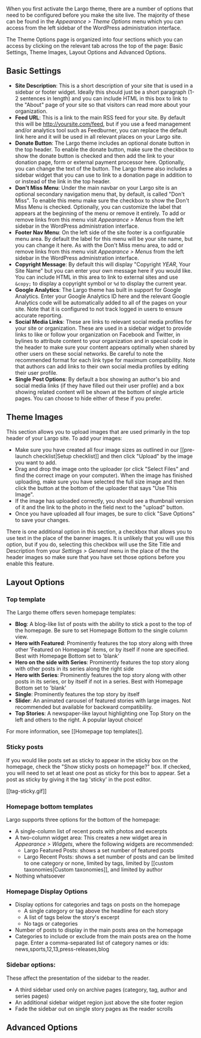 When you first activate the Largo theme, there are a number of options that need to be configured before you make the site live. The majority of these can be found in the *Appearance &gt; Theme Options* menu which you can access from the left sidebar of the WordPress administration interface.

The Theme Options page is organized into four sections which you can access by clicking on the relevant tab across the top of the page: Basic Settings, Theme Images, Layout Options and Advanced Options.

## Basic Settings

- **Site Description**: This is a short description of your site that is used in a sidebar or footer widget. Ideally this should just be a short paragraph (1-2 sentences in length) and you can include HTML in this box to link to the "About" page of your site so that visitors can read more about your organization.
- **Feed URL**: This is a link to the main RSS feed for your site. By default this will be http://yoursite.com/feed, but if you use a feed management and/or analytics tool such as Feedburner, you can replace the default link here and it will be used in all relevant places on your Largo site.
- **Donate Button**: The Largo theme includes an optional donate button in the top header. To enable the donate button, make sure the checkbox to show the donate button is checked and then add the link to your donation page, form or external payment processor here. Optionally, you can change the text of the button. The Largo theme also includes a sidebar widget that you can use to link to a donation page in addition to or instead of the link in the top header.
- **Don't Miss Menu**: Under the main navbar on your Largo site is an optional secondary navigation menu that, by default, is called "Don't Miss". To enable this menu make sure the checkbox to show the Don't Miss Menu is checked. Optionally, you can customize the label that appears at the beginning of the menu or remove it entirely. To add or remove links from this menu visit *Appearance &gt; Menus* from the left sidebar in the WordPress administration interface.
- **Footer Nav Menu**: On the left side of the site footer is a configurable menu area. By default the label for this menu will be your site name, but you can change it here. As with the Don't Miss menu area, to add or remove links from this menu visit *Appearance &gt; Menus* from the left sidebar in the WordPress administration interface.
- **Copyright Message**: By default this will display "Copyright *YEAR*, Your Site Name" but you can enter your own message here if you would like. You can include HTML in this area to link to external sites and use `&copy;` to display a copyright symbol or `%d` to display the current year.
- **Google Analytics**: The Largo theme has built in support for Google Analytics. Enter your Google Analytics ID here and the relevant Google Analytics code will be automatically added to all of the pages on your site. Note that it is configured to not track logged in users to ensure accurate reporting.
- **Social Media Links**: These are links to relevant social media profiles for your site or organization. These are used in a sidebar widget to provide links to like or follow your organization on Facebook and Twitter, in bylines to attribute content to your organization and in special code in the header to make sure your content appears optimally when shared by other users on these social networks. Be careful to note the recommended format for each link type for maximum compatibility. Note that authors can add links to their own social media profiles by editing their user profile.
- **Single Post Options**: By default a box showing an author's bio and social media links (if they have filled out their user profile) and a box showing related content will be shown at the bottom of single article pages. You can choose to hide either of these if you prefer.

## Theme Images

This section allows you to upload images that are used primarily in the top header of your Largo site. To add your images:

- Make sure you have created all four image sizes as outlined in our [[pre-launch checklist|Setup checklist]] and then click "Upload" by the image you want to add.
- Drag and drop the image onto the uploader (or click "Select Files" and find the correct image on your computer). When the image has finished uploading, make sure you have selected the full size image and then click the button at the bottom of the uploader that says "Use This Image".
- If the image has uploaded correctly, you should see a thumbnail version of it and the link to the photo in the field next to the "upload" button.
- Once you have uploaded all four images, be sure to click "Save Options" to save your changes.

There is one additional option in this section, a checkbox that allows you to use text in the place of the banner images. It is unlikely that you will use this option, but if you do, selecting this checkbox will use the Site Title and Description from your *Settings &gt; General* menu in the place of the the header images so make sure that you have set those options before you enable this feature.

## Layout Options

### Top template
The Largo theme offers seven homepage templates:

- **Blog**: A blog-like list of posts with the ability to stick a post to the top of the homepage. Be sure to set Homepage Bottom to the single column view.
- **Hero with Featured**: Prominently features the top story along with three other 'Featured on Homepage' items, or by itself if none are specified. Best with Homepage Bottom set to 'blank'
- **Hero on the side with Series**: Prominently features the top story along with other posts in its series along the right side
- **Hero with Series**: Prominently features the top story along with other posts in its series, or by itself if not in a series. Best with Homepage Bottom set to 'blank'
- **Single**: Prominently features the top story by itself
- **Slider**: An animated carousel of featured stories with large images. Not recommended but available for backward compatibility.
- **Top Stories**: A newspaper-like layout highlighting one Top Story on the left and others to the right. A popular layout choice!

For more information, see [[Homepage top templates]]. 

### Sticky posts

If you would like posts set as sticky to appear in the sticky box on the homepage, check the "Show sticky posts on homepage?" box. If checked, you will need to set at least one post as sticky for this box to appear. Set a post as sticky by giving it the tag 'sticky' in the post editor.

[[tag-sticky.gif]]

### Homepage bottom templates

Largo supports three options for the bottom of the homepage:

- A single-column list of recent posts with photos and excerpts
- A two-column widget area: This creates a new widget area in *Appearance &gt; Widgets*, where the following widgets are recommended:
	- Largo Featured Posts: shows a set number of featured posts
	- Largo Recent Posts: shows a set number of posts and can be limited to one category or none, limited by tags, limited by [[custom taxonomies|Custom taxonomies]], and limited by author
- Nothing whatsoever

### Homepage Display Options

- Display options for categories and tags on posts on the homepage
	- A single category or tag above the headline for each story
	- A list of tags below the story's excerpt
	- No tags or categories
- Number of posts to display in the main posts area on the homepage
- Categories to include or exclude from the main posts area on the home page. Enter a comma-separated list of category names or ids:
    news,sports,12,13,press-releases,blog

### Sidebar options:

These affect the presentation of the sidebar to the reader. 

- A third sidebar used only on archive pages (category, tag, author and series pages)
- An additional sidebar widget region just above the site footer region
- Fade the sidebar out on single story pages as the reader scrolls

## Advanced Options

